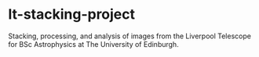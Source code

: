 # lt-stacking-project
Stacking, processing, and analysis of images from the Liverpool Telescope for BSc Astrophysics at The University of Edinburgh.
